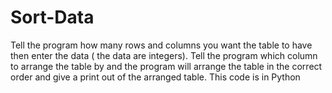 # Sort-Data
Tell the program how many rows and columns you want the table to have then enter the data ( the data are integers). Tell the program which column to arrange the table by and the program will arrange the table in the correct order and give a print out of the arranged table. This code is in Python 
